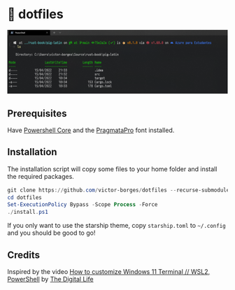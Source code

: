 # 🔧 dotfiles

![Windows Terminal](docs/windows-terminal.png "Windows Terminal")

## Prerequisites

Have [Powershell Core](https://github.com/PowerShell/PowerShell) and the [PragmataPro](https://fsd.it/shop/fonts/pragmatapro/) font installed.

## Installation

The installation script will copy some files to your home folder and install the required packages.

```powershell
git clone https://github.com/victor-borges/dotfiles --recurse-submodules
cd dotfiles
Set-ExecutionPolicy Bypass -Scope Process -Force
./install.ps1
```

If you only want to use the starship theme, copy `starship.toml` to `~/.config` and you should be good to go!

## Credits

Inspired by the video [How to customize Windows 11 Terminal // WSL2, PowerShell](https://www.youtube.com/watch?v=AK2JE2YsKto) by [The Digital Life](https://www.youtube.com/channel/UCZNhwA1B5YqiY1nLzmM0ZRg)
